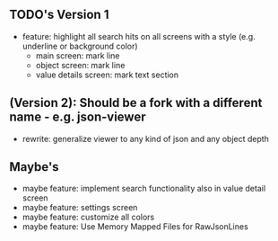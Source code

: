## TODO's Version 1
- feature: highlight all search hits on all screens with a style (e.g. underline or background color)
  - main screen: mark line
  - object screen: mark line
  - value details screen: mark text section

## (Version 2): Should be a fork with a different name - e.g. json-viewer
- rewrite: generalize viewer to any kind of json and any object depth

## Maybe's
- maybe feature: implement search functionality also in value detail screen
- maybe feature: settings screen
- maybe feature: customize all colors
- maybe feature: Use Memory Mapped Files for RawJsonLines
